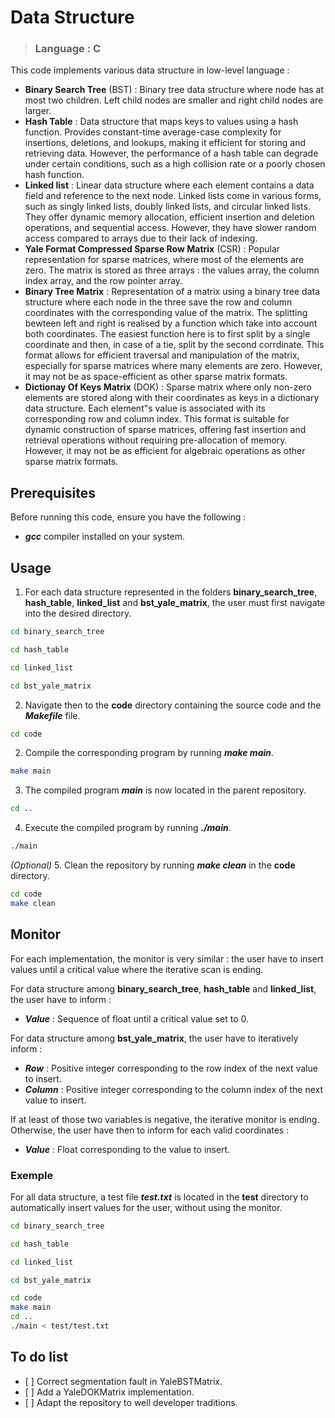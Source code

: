 # Data Structure #
> ### Language : C ###

This code implements various data structure in low-level language :
- **Binary Search Tree** (BST) : Binary tree data structure where node has at most two children. Left child nodes are smaller and right child nodes are larger.
- **Hash Table** : Data structure that maps keys to values using a hash function. Provides constant-time average-case complexity for insertions, deletions, and lookups, making it efficient for storing and retrieving data. However, the performance of a hash table can degrade under certain conditions, such as a high collision rate or a poorly chosen hash function.
- **Linked list** : Linear data structure where each element contains a data field and reference to the next node. Linked lists come in various forms, such as singly linked lists, doubly linked lists, and circular linked lists. They offer dynamic memory allocation, efficient insertion and deletion operations, and sequential access. However, they have slower random access compared to arrays due to their lack of indexing.
- **Yale Format Compressed Sparse Row Matrix** (CSR) : Popular representation for sparse matrices, where most of the elements are zero. The matrix is stored as three arrays : the values array, the column index array, and the row pointer array.
- **Binary Tree Matrix** : Representation of a matrix using a binary tree data structure where each node in the three save the row and column coordinates with the corresponding value of the matrix. The splitting bewteen left and right is realised by a function which take into account both coordinates. The easiest function here is to first split by a single coordinate and then, in case of a tie, split by the second corrdinate. This format allows for efficient traversal and manipulation of the matrix, especially for sparse matrices where many elements are zero. However, it may not be as space-efficient as other sparse matrix formats.
- **Dictionay Of Keys Matrix** (DOK) : Sparse matrix where only non-zero elements are stored along with their coordinates as keys in a dictionary data structure. Each element"s value is associated with its corresponding row and column index. This format is suitable for dynamic construction of sparse matrices, offering fast insertion and retrieval operations without requiring pre-allocation of memory. However, it may not be as efficient for algebraic operations as other sparse matrix formats.

## Prerequisites ##

Before running this code, ensure you have the following :

- ***gcc*** compiler installed on your system.

## Usage ##

1. For each data structure represented in the folders **binary_search_tree**, **hash_table**, **linked_list** and **bst_yale_matrix**, the user must first navigate into the desired directory.
```bash
cd binary_search_tree
```
```bash
cd hash_table
```
```bash
cd linked_list
```
```bash
cd bst_yale_matrix
```

2. Navigate then to the **code** directory containing the source code and the ***Makefile*** file.
```bash
cd code
```
2. Compile the corresponding program by running ***make main***.
```bash
make main
```
3. The compiled program ***main*** is now located in the parent repository.
```bash
cd ..
```
4. Execute the compiled program by running ***./main***.
```bash
./main
```
*(Optional)* 5. Clean the repository by running ***make clean*** in the **code** directory.

```bash
cd code
make clean
```

## Monitor ##

For each implementation, the monitor is very similar : the user have to insert values until a critical value where the iterative scan is ending.

For data structure among **binary_search_tree**, **hash_table** and **linked_list**, the user have to inform :
- ***Value*** : Sequence of float until a critical value set to 0.

For data structure among **bst_yale_matrix**, the user have to iteratively inform :
- ***Row*** : Positive integer corresponding to the row index of the next value to insert.
- ***Column*** : Positive integer corresponding to the column index of the next value to insert.

If at least of those two variables is negative, the iterative monitor is ending. Otherwise, the user have then to inform for each valid coordinates :
- ***Value*** : Float corresponding to the value to insert.

### Exemple ###

For all data structure, a test file ***test.txt*** is located in the **test** directory to automatically insert values for the user, without using the monitor.
```bash
cd binary_search_tree
```
```bash
cd hash_table
```
```bash
cd linked_list
```
```bash
cd bst_yale_matrix
```
```bash
cd code
make main
cd ..
./main < test/test.txt
```

## To do list ##

- [ ] Correct segmentation fault in YaleBSTMatrix.
- [ ] Add a YaleDOKMatrix implementation.
- [ ] Adapt the repository to well developer traditions.
